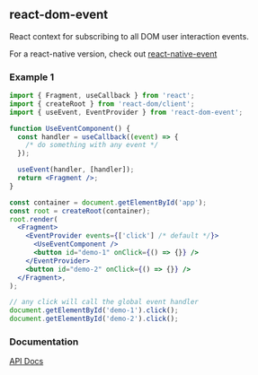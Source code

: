 ## react-dom-event

React context for subscribing to all DOM user interaction events.

For a react-native version, check out [react-native-event](https://www.npmjs.com/package/react-native-event)

### Example 1

```jsx
import { Fragment, useCallback } from 'react';
import { createRoot } from 'react-dom/client';
import { useEvent, EventProvider } from 'react-dom-event';

function UseEventComponent() {
  const handler = useCallback((event) => {
    /* do something with any event */
  });

  useEvent(handler, [handler]);
  return <Fragment />;
}

const container = document.getElementById('app');
const root = createRoot(container);
root.render(
  <Fragment>
    <EventProvider events={['click'] /* default */}>
      <UseEventComponent />
      <button id="demo-1" onClick={() => {}} />
    </EventProvider>
    <button id="demo-2" onClick={() => {}} />
  </Fragment>,
);

// any click will call the global event handler
document.getElementById('demo-1').click();
document.getElementById('demo-2').click();
```

### Documentation

[API Docs](https://kmalakoff.github.io/react-dom-event/)
